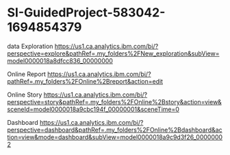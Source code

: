 # SI-GuidedProject-583042-1694854379

data Exploration 
https://us1.ca.analytics.ibm.com/bi/?perspective=explore&pathRef=.my_folders%2FNew_exploration&subView=model0000018a8dfcc836_00000000

Online Report
https://us1.ca.analytics.ibm.com/bi/?pathRef=.my_folders%2FOnline%2Breport&action=edit

Online Story
https://us1.ca.analytics.ibm.com/bi/?perspective=story&pathRef=.my_folders%2FOnline%2Bstory&action=view&sceneId=model0000018a9cbc194f_00000001&sceneTime=0

Dashboard 
https://us1.ca.analytics.ibm.com/bi/?perspective=dashboard&pathRef=.my_folders%2FOnline%2Bdashboard&action=view&mode=dashboard&subView=model0000018a9c9d3f26_00000002

